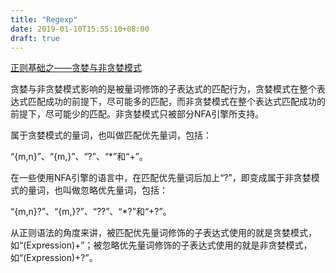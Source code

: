 ```yaml
---
title: "Regexp"
date: 2019-01-10T15:55:10+08:00
draft: true
---
```


[正则基础之——贪婪与非贪婪模式](https://blog.csdn.net/lxcnn/article/details/4756030)

贪婪与非贪婪模式影响的是被量词修饰的子表达式的匹配行为，贪婪模式在整个表达式匹配成功的前提下，尽可能多的匹配，而非贪婪模式在整个表达式匹配成功的前提下，尽可能少的匹配。非贪婪模式只被部分NFA引擎所支持。

属于贪婪模式的量词，也叫做匹配优先量词，包括：

“{m,n}”、“{m,}”、“?”、“*”和“+”。

在一些使用NFA引擎的语言中，在匹配优先量词后加上“?”，即变成属于非贪婪模式的量词，也叫做忽略优先量词，包括：

“{m,n}?”、“{m,}?”、“??”、“*?”和“+?”。

从正则语法的角度来讲，被匹配优先量词修饰的子表达式使用的就是贪婪模式，如“(Expression)+”；被忽略优先量词修饰的子表达式使用的就是非贪婪模式，如“(Expression)+?”。
